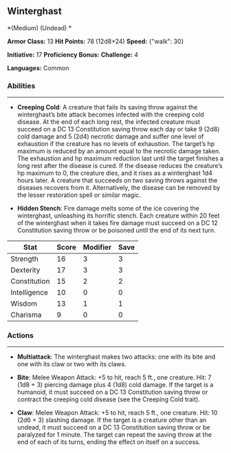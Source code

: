 ## Winterghast
*(Medium) (Undead) *

**Armor Class:** 13
**Hit Points:** 78 (12d8+24)
**Speed:** {"walk": 30}

**Initiative:** 17
**Proficiency Bonus:**
**Challenge:** 4

**Languages:** Common

### Abilities
 --- 
- **Creeping Cold**: A creature that fails its saving throw against the winterghast’s bite attack becomes infected with the creeping cold disease. At the end of each long rest, the infected creature must succeed on a DC 13 Constitution saving throw each day or take 9 (2d8) cold damage and 5 (2d4) necrotic damage and suffer one level of exhaustion if the creature has no levels of exhaustion. The target’s hp maximum is reduced by an amount equal to the necrotic damage taken. The exhaustion and hp maximum reduction last until the target finishes a long rest after the disease is cured. If the disease reduces the creature’s hp maximum to 0, the creature dies, and it rises as a winterghast 1d4 hours later. A creature that succeeds on two saving throws against the diseases recovers from it. Alternatively, the disease can be removed by the lesser restoration spell or similar magic.

- **Hidden Stench**: Fire damage melts some of the ice covering the winterghast, unleashing its horrific stench. Each creature within 20 feet of the winterghast when it takes fire damage must succeed on a DC 12 Constitution saving throw or be poisoned until the end of its next turn.



| Stat | Score | Modifier | Save |
| ---- | ---- | ---- | ---- |
| Strength | 16 | 3 | 3 |
| Dexterity | 17 | 3 | 3 |
| Constitution | 15 | 2 | 2 |
| Intelligence | 10 | 0 | 0 |
| Wisdom | 13 | 1 | 1 |
| Charisma | 9 | 0 | 0 |

### Actions
 --- 
- **Multiattack**: The winterghast makes two attacks: one with its bite and one with its claw or two with its claws.

- **Bite**: Melee Weapon Attack: +5 to hit, reach 5 ft., one creature. Hit: 7 (1d8 + 3) piercing damage plus 4 (1d8) cold damage. If the target is a humanoid, it must succeed on a DC 13 Constitution saving throw or contract the creeping cold disease (see the Creeping Cold trait).

- **Claw**: Melee Weapon Attack: +5 to hit, reach 5 ft., one creature. Hit: 10 (2d6 + 3) slashing damage. If the target is a creature other than an undead, it must succeed on a DC 13 Constitution saving throw or be paralyzed for 1 minute. The target can repeat the saving throw at the end of each of its turns, ending the effect on itself on a success.

